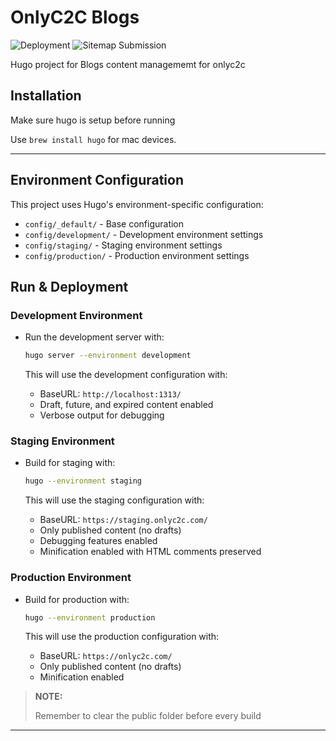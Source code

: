 # OnlyC2C Blogs  

![Deployment](https://github.com/OnlyC2C/onlyc2c-blogs/actions/workflows/deploy.yml/badge.svg) ![Sitemap Submission](https://github.com/OnlyC2C/onlyc2c-blogs/actions/workflows/sitemap.yml/badge.svg)

Hugo project for Blogs content managememt for onlyc2c

## Installation

Make sure hugo is setup before running

Use `brew install hugo` for mac devices.

***

## Environment Configuration

This project uses Hugo's environment-specific configuration:

- `config/_default/` - Base configuration
- `config/development/` - Development environment settings
- `config/staging/` - Staging environment settings
- `config/production/` - Production environment settings

## Run & Deployment

### Development Environment

- Run the development server with:

    ```bash
    hugo server --environment development
    ```

  This will use the development configuration with:
  - BaseURL: `http://localhost:1313/`
  - Draft, future, and expired content enabled
  - Verbose output for debugging

### Staging Environment

- Build for staging with:

    ```bash
    hugo --environment staging
    ```

  This will use the staging configuration with:
  - BaseURL: `https://staging.onlyc2c.com/`
  - Only published content (no drafts)
  - Debugging features enabled
  - Minification enabled with HTML comments preserved

### Production Environment

- Build for production with:

    ```bash
    hugo --environment production
    ```

  This will use the production configuration with:
  - BaseURL: `https://onlyc2c.com/`
  - Only published content (no drafts)
  - Minification enabled

> __NOTE:__
>
> Remember to clear the public folder before every build

***
